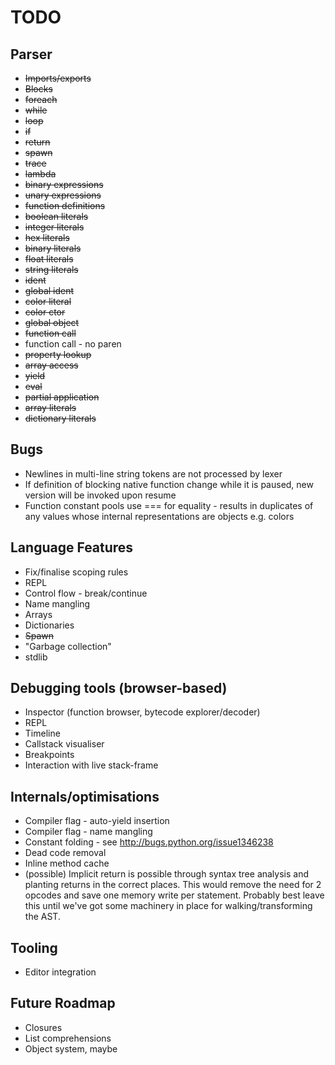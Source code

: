 # TODO

## Parser

  * <del>Imports/exports</del>
  * <del>Blocks</del>
  * <del>foreach</del>
  * <del>while</del>
  * <del>loop</del>
  * <del>if</del>
  * <del>return</del>
  * <del>spawn</del>
  * <del>trace</del>
  * <del>lambda</del>
  * <del>binary expressions</del>
  * <del>unary expressions</del>
  * <del>function definitions</del>
  * <del>boolean literals</del>
  * <del>integer literals</del>
  * <del>hex literals</del>
  * <del>binary literals</del>
  * <del>float literals</del>
  * <del>string literals</del>
  * <del>ident</del>
  * <del>global ident</del>
  * <del>color literal</del>
  * <del>color ctor</del>
  * <del>global object</del>
  * <del>function call</del>
  * function call - no paren
  * <del>property lookup</del>
  * <del>array access</del>
  * <del>yield</del>
  * <del>eval</del>
  * <del>partial application</del>
  * <del>array literals</del>
  * <del>dictionary literals</del>

## Bugs

  * Newlines in multi-line string tokens are not processed by lexer
  * If definition of blocking native function change while it is paused, new version will be invoked upon resume
  * Function constant pools use === for equality - results in duplicates of any values whose internal representations are objects e.g. colors

## Language Features

  * Fix/finalise scoping rules
  * REPL
  * Control flow - break/continue
  * Name mangling
  * Arrays
  * Dictionaries
  * <del>Spawn</del>
  * "Garbage collection"
  * stdlib

## Debugging tools (browser-based)

  * Inspector (function browser, bytecode explorer/decoder)
  * REPL
  * Timeline
  * Callstack visualiser
  * Breakpoints
  * Interaction with live stack-frame

## Internals/optimisations

  * Compiler flag - auto-yield insertion
  * Compiler flag - name mangling
  * Constant folding - see http://bugs.python.org/issue1346238
  * Dead code removal
  * Inline method cache
  * (possible) Implicit return is possible through syntax tree analysis and planting returns in the correct places. This would remove the need for 2 opcodes and save one
memory write per statement. Probably best leave this until we've got some
machinery in place for walking/transforming the AST.

## Tooling

  * Editor integration

## Future Roadmap

  * Closures
  * List comprehensions
  * Object system, maybe
